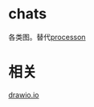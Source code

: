 # chats
各类图。替代[processon](https://www.processon.com/)


# 相关
[drawio.io](https://app.diagrams.net/)
